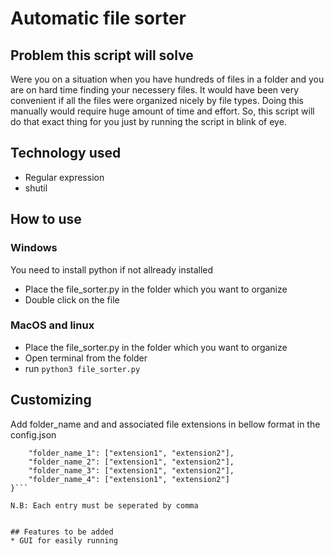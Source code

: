# Automatic file sorter

## Problem this script will solve
Were you on a situation when you have hundreds of files in a folder and you are on hard time finding your necessery files. It would have been very convenient if all the files were organized nicely by file types. Doing this manually would require huge amount of time and effort. So, this script will do that exact thing for you just by running the script in blink of eye.


## Technology used
* Regular expression
* shutil


## How to use

### Windows
You need to install python if not allready installed
* Place the file_sorter.py in the folder which you want to organize
* Double click on the file

### MacOS and linux
* Place the file_sorter.py in the folder which you want to organize
* Open terminal from the folder
* run `python3 file_sorter.py`

## Customizing
Add folder_name and and associated file extensions in bellow format in the config.json

```{
	"folder_name_1": ["extension1", "extension2"],
	"folder_name_2": ["extension1", "extension2"],
	"folder_name_3": ["extension1", "extension2"],
	"folder_name_4": ["extension1", "extension2"]
}```

N.B: Each entry must be seperated by comma


## Features to be added
* GUI for easily running
